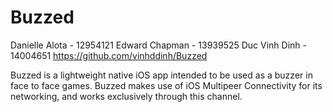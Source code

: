# Buzzed

Danielle Alota - 12954121
Edward Chapman - 13939525
Duc Vinh Dinh - 14004651
https://github.com/vinhddinh/Buzzed

Buzzed is a lightweight native iOS app intended to be used as a buzzer in face to face games.
Buzzed makes use of iOS Multipeer Connectivity for its networking, and works exclusively through this channel.
